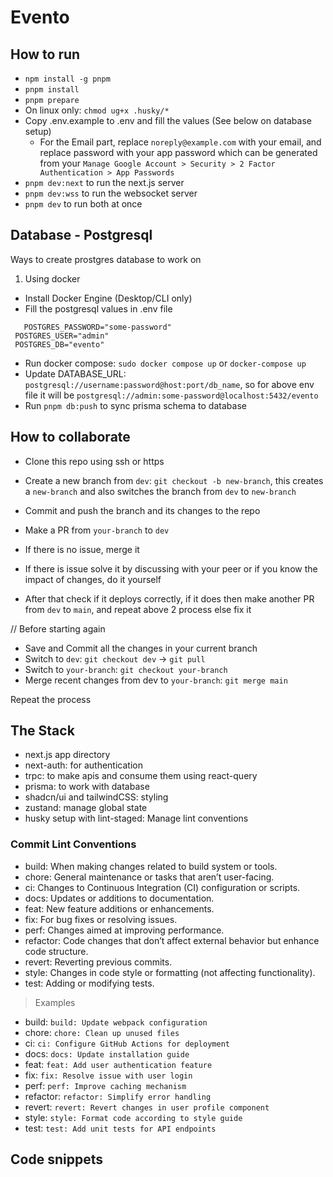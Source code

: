 # Evento

## How to run

- `npm install -g pnpm`
- `pnpm install`
- `pnpm prepare`
- On linux only: `chmod ug+x .husky/*`
- Copy .env.example to .env and fill the values (See below on database setup)
  - For the Email part, replace `noreply@example.com` with your email, and replace password with your app password which can be generated from your `Manage Google Account > Security > 2 Factor Authentication > App Passwords`
- `pnpm dev:next` to run the next.js server
- `pnpm dev:wss` to run the websocket server
- `pnpm dev` to run both at once

## Database - Postgresql
Ways to create prostgres database to work on

1. Using docker

- Install Docker Engine (Desktop/CLI only)
- Fill the postgresql values in .env file

```env
   POSTGRES_PASSWORD="some-password"
 POSTGRES_USER="admin"
 POSTGRES_DB="evento"
```

- Run docker compose: `sudo docker compose up` or `docker-compose up`
- Update DATABASE_URL: `postgresql://username:password@host:port/db_name`, so for above env file it will be `postgresql://admin:some-password@localhost:5432/evento`
- Run `pnpm db:push` to sync prisma schema to database

## How to collaborate

- Clone this repo using ssh or https
- Create a new branch from `dev`: `git checkout -b new-branch`, this creates a `new-branch` and also switches the branch from `dev` to `new-branch`
- Commit and push the branch and its changes to the repo

- Make a PR from `your-branch` to `dev`
- If there is no issue, merge it
- If there is issue solve it by discussing with your peer or if you know the impact of changes, do it yourself
- After that check if it deploys correctly, if it does then make another PR from `dev` to `main`, and repeat above 2 process else fix it

// Before starting again

- Save and Commit all the changes in your current branch
- Switch to `dev`: `git checkout dev` -> `git pull`
- Switch to `your-branch`: `git checkout your-branch`
- Merge recent changes from dev to `your-branch`: `git merge main`

Repeat the process

## The Stack

- next.js app directory
- next-auth: for authentication
- trpc: to make apis and consume them using react-query
- prisma: to work with database
- shadcn/ui and tailwindCSS: styling
- zustand: manage global state
- husky setup with lint-staged: Manage lint conventions

### Commit Lint Conventions

- build: When making changes related to build system or tools.
- chore: General maintenance or tasks that aren’t user-facing.
- ci: Changes to Continuous Integration (CI) configuration or scripts.
- docs: Updates or additions to documentation.
- feat: New feature additions or enhancements.
- fix: For bug fixes or resolving issues.
- perf: Changes aimed at improving performance.
- refactor: Code changes that don’t affect external behavior but enhance code structure.
- revert: Reverting previous commits.
- style: Changes in code style or formatting (not affecting functionality).
- test: Adding or modifying tests.

> Examples

- build: `build: Update webpack configuration`
- chore: `chore: Clean up unused files`
- ci: `ci: Configure GitHub Actions for deployment`
- docs: `docs: Update installation guide`
- feat: `feat: Add user authentication feature`
- fix: `fix: Resolve issue with user login`
- perf: `perf: Improve caching mechanism`
- refactor: `refactor: Simplify error handling`
- revert: `revert: Revert changes in user profile component`
- style: `style: Format code according to style guide`
- test: `test: Add unit tests for API endpoints`

## Code snippets

```

```
